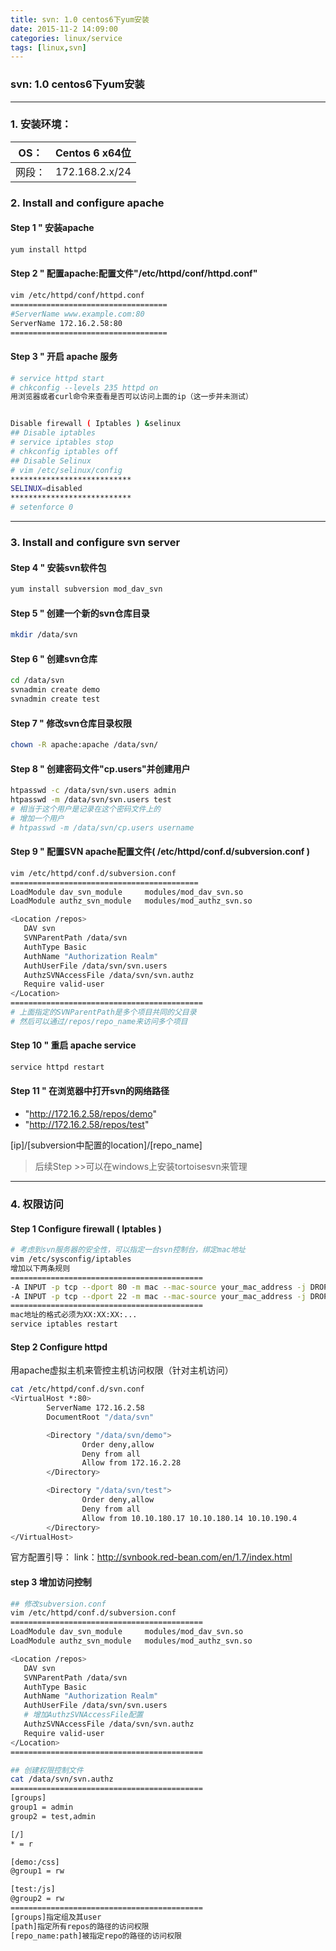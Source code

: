 ```yaml
---
title: svn: 1.0 centos6下yum安装
date: 2015-11-2 14:09:00
categories: linux/service
tags: [linux,svn]
---
```

### svn: 1.0 centos6下yum安装

---

### 1. 安装环境：
OS：|Centos 6 x64位
---|---
网段：|172.168.2.x/24

### 2. Install and configure apache
#### Step 1 " 安装apache
``` bash
yum install httpd
```
#### Step 2 " 配置apache:配置文件"/etc/httpd/conf/httpd.conf"
``` bash
vim /etc/httpd/conf/httpd.conf
===================================
#ServerName www.example.com:80
ServerName 172.16.2.58:80
===================================
```
#### Step 3 " 开启 apache 服务
``` bash
# service httpd start
# chkconfig --levels 235 httpd on
用浏览器或者curl命令来查看是否可以访问上面的ip（这一步并未测试）

Disable firewall ( Iptables ) &selinux
## Disable iptables
# service iptables stop
# chkconfig iptables off
## Disable Selinux
# vim /etc/selinux/config
***************************
SELINUX=disabled
***************************
# setenforce 0```

---

### 3. Install and configure svn server
#### Step 4 " 安装svn软件包
``` bash
yum install subversion mod_dav_svn
```
#### Step 5 " 创建一个新的svn仓库目录
``` bash
mkdir /data/svn
```
#### Step 6 " 创建svn仓库
``` bash
cd /data/svn
svnadmin create demo
svnadmin create test
```
#### Step 7 " 修改svn仓库目录权限
``` bash
chown -R apache:apache /data/svn/
```
#### Step 8 " 创建密码文件"cp.users"并创建用户
``` bash
htpasswd -c /data/svn/svn.users admin
htpasswd -m /data/svn/svn.users test
# 相当于这个用户是记录在这个密码文件上的
# 增加一个用户
# htpasswd -m /data/svn/cp.users username
```

#### Step 9 " 配置SVN apache配置文件( /etc/httpd/conf.d/subversion.conf )
``` bash
vim /etc/httpd/conf.d/subversion.conf
==========================================
LoadModule dav_svn_module     modules/mod_dav_svn.so
LoadModule authz_svn_module   modules/mod_authz_svn.so

<Location /repos>
   DAV svn
   SVNParentPath /data/svn
   AuthType Basic
   AuthName "Authorization Realm"
   AuthUserFile /data/svn/svn.users
   AuthzSVNAccessFile /data/svn/svn.authz
   Require valid-user
</Location>
===========================================
# 上面指定的SVNParentPath是多个项目共同的父目录
# 然后可以通过/repos/repo_name来访问多个项目
```
#### Step 10 " 重启 apache service
``` bash
service httpd restart
```
#### Step 11 " 在浏览器中打开svn的网络路径
- "http://172.16.2.58/repos/demo"
- "http://172.16.2.58/repos/test"
[ip]/[subversion中配置的location]/[repo_name]> 后续Step >>可以在windows上安装tortoisesvn来管理
---

### 4. 权限访问
#### Step 1 Configure firewall ( Iptables )
``` bash
# 考虑到svn服务器的安全性，可以指定一台svn控制台，绑定mac地址
vim /etc/sysconfig/iptables
增加以下两条规则
===========================================
-A INPUT -p tcp --dport 80 -m mac --mac-source your_mac_address -j DROP
-A INPUT -p tcp --dport 22 -m mac --mac-source your_mac_address -j DROP
===========================================
mac地址的格式必须为XX:XX:XX:...
service iptables restart```
#### Step 2 Configure httpd
用apache虚拟主机来管控主机访问权限（针对主机访问）
``` bash
cat /etc/httpd/conf.d/svn.conf
<VirtualHost *:80>
        ServerName 172.16.2.58
        DocumentRoot "/data/svn"

        <Directory "/data/svn/demo">
                Order deny,allow
                Deny from all
                Allow from 172.16.2.28
        </Directory>

        <Directory "/data/svn/test">
                Order deny,allow
                Deny from all
                Allow from 10.10.180.17 10.10.180.14 10.10.190.4
        </Directory>
</VirtualHost>
```

官方配置引导：
link：http://svnbook.red-bean.com/en/1.7/index.html

#### step 3 增加访问控制
``` bash
## 修改subversion.conf
vim /etc/httpd/conf.d/subversion.conf
===========================================
LoadModule dav_svn_module     modules/mod_dav_svn.so
LoadModule authz_svn_module   modules/mod_authz_svn.so

<Location /repos>
   DAV svn
   SVNParentPath /data/svn
   AuthType Basic
   AuthName "Authorization Realm"
   AuthUserFile /data/svn/svn.users
   # 增加AuthzSVNAccessFile配置
   AuthzSVNAccessFile /data/svn/svn.authz
   Require valid-user
</Location>
===========================================

## 创建权限控制文件
cat /data/svn/svn.authz
===========================================
[groups]
group1 = admin
group2 = test,admin

[/]
* = r

[demo:/css]
@group1 = rw

[test:/js]
@group2 = rw
===========================================
[groups]指定组及其user
[path]指定所有repos的路径的访问权限
[repo_name:path]被指定repo的路径的访问权限
```
